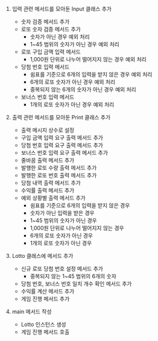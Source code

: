 1. 입력 관련 메서드를 모아둔 Input 클래스 추가
    - 숫자 검증 메서드 추가
    - 로또 숫자 검증 메서드 추가
        - 숫자가 아닌 경우 예외 처리
        - 1~45 범위의 숫자가 아닌 경우 예외 처리
    - 로또 구입 금액 입력 메서드
        - 1,000원 단위로 나누어 떨어지지 않는 경우 예외 처리
    - 당첨 번호 입력 메서드
        - 쉼표를 기준으로 6개의 입력을 받지 않은 경우 예외 처리
        - 6개의 로또 숫자가 아닌 경우 예외 처리
        - 중복되지 않는 6개의 숫자가 아닌 경우 예외 처리
    - 보너스 번호 입력 메서드
        - 1개의 로또 숫자가 아닌 경우 예외 처리

2. 출력 관련 메서드를 모아둔 Print 클래스 추가
    - 출력 메시지 상수로 설정
    - 구입 금액 입력 요구 출력 메서드 추가
    - 당첨 번호 입력 요구 출력 메서드 추가
    - 보너스 번호 입력 요구 출력 메서드 추가
    - 줄바꿈 출력 메서드 추가
    - 발행한 로또 수량 출력 메서드 추가
    - 발행한 로또 번호 출력 메서드 추가
    - 당첨 내역 출력 메서드 추가
    - 수익률 출력 메서드 추가
    - 예외 상황별 출력 메서드 추가
        - 쉼표를 기준으로 6개의 입력을 받지 않은 경우
        - 숫자가 아닌 입력을 받은 경우
        - 1~45 범위의 숫자가 아닌 경우
        - 1,000원 단위로 나누어 떨어지지 않는 경우
        - 6개의 로또 숫자가 아닌 경우
        - 1개의 로또 숫자가 아닌 경우

3. Lotto 클래스에 메서드 추가
    - 신규 로또 당첨 번호 설정 메서드 추가
        - 중복되지 않는 1~45 범위의 6개의 숫자
    - 당첨 번호, 보너스 번호 일치 개수 확인 메서드 추가
    - 수익률 계산 메서드 추가
    - 게임 진행 메서드 추가

4. main 메서드 작성
    - Lotto 인스턴스 생성
    - 게임 진행 메서드 호출
